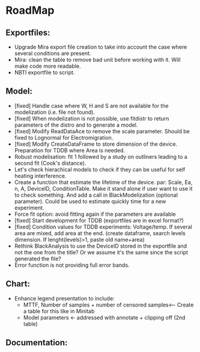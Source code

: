 # RoadMap

## Exportfiles:
- Upgrade Mira export file creation to take into account the case where several conditions are present.
- Mira: clean the table to remove bad unit before working with it. Will make code more readable.
- NBTI exportfile to script.

## Model:
- [fixed] Handle case where W, H and S are not available for the modelization (i.e. file not found).
- [fixed] When modelization is not possible, use fitdistr to return parameters of the distro and to generate a model.
- [fixed] Modify ReadDataAce to remove the scale parameter. Should be fixed to Lognormal for Electromigration.
- [fixed] Modify CreateDataFrame to store dimension of the device. Preparation for TDDB where Area is needed.
- Robust modelisation: fit 1 followed by a study on outliners leading to a second fit (Cook's distance).
- Let's check hierachical models to check if they can be useful for self heating interference.
- Create a function that estimate the lifetime of the device. par: Scale, Ea, n, A, DeviceID, ConditionTable. Make it stand alone if user want to use it to check something. And add a call in BlackModelization (optional parameter). Could be used to estimate quickly time for a new experiment.
- Force fit option: avoid fitting again if the parameters are available
- [fixed] Start development for TDDB (exportfiles are in excel format?)
- [fixed] Condition values for TDDB experiments: Voltage/temp. If several area are mixed, add area at the end. (create dataframe, search levels dimension. If lenght(levels)>1, paste old name+area)
- Rethink BlackAnalysis to use the DeviceID stored in the exportfile and not the one from the title? Or we assume it's the same since the script generated the file?
- Error function is not providing full error bands. 

## Chart:
- Enhance legend presentation to include:
  - MTTF, Number of samples + number of censored samples<-- Create a table for this like in Minitab
  - Model parameters <- addressed with annotate + clipping off (2nd table)

## Documentation:
